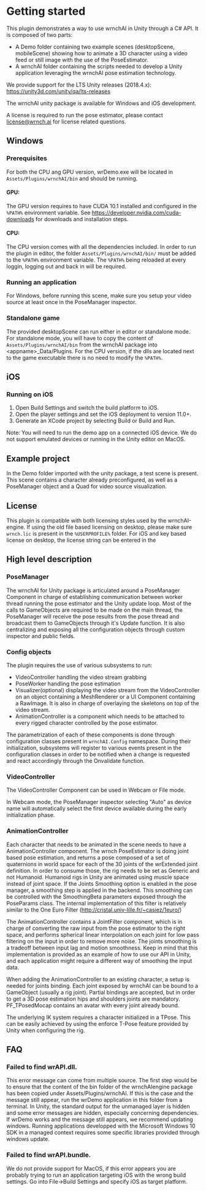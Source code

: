 # Getting started 

This plugin demonstrates a way to use wrnchAI in Unity through a C# API. It is composed of two parts: 

* A Demo folder containing two example scenes (desktopScene, mobileScene) showing how to animate a 3D character using a video feed or still image 
with the use of the PoseEstimator. 
* A wrnchAI folder containing the scripts needed to develop a Unity application leveraging the wrnchAI pose estimation technology.

We provide support for the LTS Unity releases (2018.4.x): https://unity3d.com/unity/qa/lts-releases

The wrnchAI unity package is available for Windows and iOS development.

A license is required to run the pose estimator, please contact license@wrnch.ai for license related questions.

## Windows

### Prerequisites

For both the CPU ang GPU version, wrDemo.exe will be located in `Assets/Plugins/wrnchAI/bin` and should be running.

#### GPU:
 The GPU version requires to have CUDA 10.1 installed and configured in the `%PATH%` environment variable. See https://developer.nvidia.com/cuda-downloads for downloads and installation steps.

#### CPU:
 The CPU version comes with all the dependencies included. In order to run the plugin in editor, the folder `Assets/Plugins/wrnchAI/bin/` must be added to the `%PATH%` environment variable. The `%PATH%` being reloaded at every loggin, logging out and back in will be required. 

### Running an application
For Windows, before running this scene, make sure you setup your video source at least once in the PoseManager inspector.

### Standalone game

The provided desktopScene can run either in editor or standalone mode. For standalone mode, you will have to copy the content of `Assets/Plugins/wrnchAI/bin` from the wrnchAI package into \<appname\>_Data/Plugins. 
For the CPU version, if the dlls are located next to the game executable there is no need to modify the `%PATH%`.

## iOS

### Running on iOS
1. Open Build Settings and switch the build platform to iOS.
2. Open the player settings and set the iOS deployment to version 11.0+.
3. Generate an XCode project by selecting Build or Build and Run. 

Note: You will need to run the demo app on a connected iOS device. We do not support emulated devices or running in the Unity editor on MacOS.  

## Example project
 In the Demo folder imported with the unity package, a test scene is present. This scene contains a character already preconfigured, as well as a PoseManager object and a Quad for video source visualization.

## License

 This plugin is compatible with both licensing styles used by the wrnchAI-engine. If using the old file based licensing on desktop, please  make sure `wrnch.lic` is present in the `%USERPROFILE%` folder. For iOS and key based license on desktop, the license string can be entered in the 
 
## High level description

### PoseManager
The wrnchAI for Unity package is articulated around a PoseManager Component in charge of establishing communication between worker thread running the pose estimator and the Unity update loop. 
Most of the calls to GameObjects are required to be made on the main thread, the PoseManager will receive the pose results from the pose thread and broadcast them 
to GameObjects through it's Update function. It is also centralizing and exposing all the configuration objects through custom inspector and public fields. 

### Config objects
The plugin requires the use of various subsystems to run: 

* VideoController handling the video stream grabbing
* PoseWorker handling the pose estimation
* Visualizer(optional) displaying the video stream from the VideoController on an object containing a MeshRenderer or a UI Component containing a RawImage. It is 
also in charge of overlaying the skeletons on top of the video stream.
* AnimationController is a component which needs to be attached to every rigged character controlled by the pose estimator.

The parametrization of each of these components is done through configuration classes present in `wrnchAI.Config` namespace. During their initialization, subsystems 
will register to various events present in the configuration classes in order to be notified when a change is requested and react accordingly through the Onvalidate function.

### VideoController
The VideoController Component can be used in Webcam or File mode. 

In Webcam mode, the PoseManager inspector selecting "Auto" as device name will automatically select the first device available during the early initialization phase. 


### AnimationController 

Each character that needs to be animated in the scene needs to have a AnimationController component. The wrnch PoseEstimator is doing joint based pose estimation, and returns a pose composed of a set of quaternions in world space for each of the 30 joints of the 
wrExtended joint definition. In order to consume those, the rig needs to be set as Generic and not Humanoid. Humanoid rigs in Unity are animated using muscle space instead of joint space.
If the Joints Smoothing option is enabled in the pose manager, a smoothing step is applied in the backend. This smoothing can be controlled with the SmoothingBeta parameters exposed through the PoseParams class. The internal implementation of this filter is relatively similar to the One Euro Filter (http://cristal.univ-lille.fr/~casiez/1euro/)


The AnimationController contains a JointFilter component, which is in charge of converting the raw input from the pose estimator to the right space, and performs spherical linear interpolation on each joint for low pass filtering on the input in order to remove more noise. 
The joints smoothing is a tradeoff between input lag and motion smoothness. Keep in mind that this implementation is provided as an example of how to use our API in Unity, and each application might require a different way of smoothing the input data.


When adding the AnimationController to an existing character, a setup is needed for joints binding. Each joint exposed by wrnchAI can be bound to a GameObject (usually a rig joint). Partial bindings are accepted, but in order to get a 3D pose estimation hips and shoulders joints are mandatory.
PF_TPosedMocap contains an avatar with every joint already bound.


The underlying IK system requires a character initialized in a TPose. This can be easily achieved by using the enforce T-Pose feature provided by Unity when configuring the rig.


## FAQ

### Failed to find wrAPI.dll.

This error message can come from multiple source. The first step would be to ensure that the content of the bin folder of the wrnchAIengine package has been copied under Assets/Plugins/wrnchAI. If this is the case and the message still appear, run the wrDemo application in this folder from a terminal. In Unity, the standard output for the unmanaged layer is hidden and some error messages are hidden, especially concerning dependencies. 
If wrDemo works and the message still appears, we recommend updating windows. Running applications developped with the Microsoft Windows 10 SDK in a managed context requires some specific libraries provided through windows update.

### Failed to find wrAPI.bundle. 

We do not provide support for MacOS, if this error appears you are probably trying to run an application targeting iOS with the wrong build settings. Go into File->Build Settings and specify iOS as target platform.
